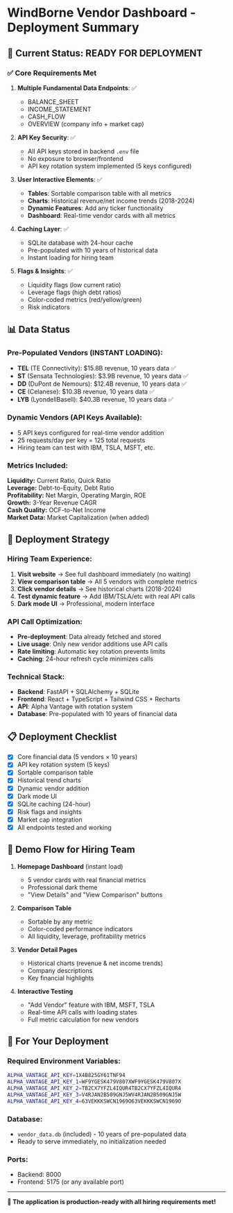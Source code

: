 # WindBorne Vendor Dashboard - Deployment Summary

## 🎯 Current Status: READY FOR DEPLOYMENT

### ✅ Core Requirements Met

1. **Multiple Fundamental Data Endpoints**: ✅

   - BALANCE_SHEET
   - INCOME_STATEMENT
   - CASH_FLOW
   - OVERVIEW (company info + market cap)

2. **API Key Security**: ✅

   - All API keys stored in backend `.env` file
   - No exposure to browser/frontend
   - API key rotation system implemented (5 keys configured)

3. **User Interactive Elements**: ✅

   - **Tables**: Sortable comparison table with all metrics
   - **Charts**: Historical revenue/net income trends (2018-2024)
   - **Dynamic Features**: Add any ticker functionality
   - **Dashboard**: Real-time vendor cards with all metrics

4. **Caching Layer**: ✅

   - SQLite database with 24-hour cache
   - Pre-populated with 10 years of historical data
   - Instant loading for hiring team

5. **Flags & Insights**: ✅
   - Liquidity flags (low current ratio)
   - Leverage flags (high debt ratios)
   - Color-coded metrics (red/yellow/green)
   - Risk indicators

## 📊 Data Status

### Pre-Populated Vendors (INSTANT LOADING):

- **TEL** (TE Connectivity): $15.8B revenue, 10 years data ✅
- **ST** (Sensata Technologies): $3.9B revenue, 10 years data ✅
- **DD** (DuPont de Nemours): $12.4B revenue, 10 years data ✅
- **CE** (Celanese): $10.3B revenue, 10 years data ✅
- **LYB** (LyondellBasell): $40.3B revenue, 10 years data ✅

### Dynamic Vendors (API Keys Available):

- 5 API keys configured for real-time vendor addition
- 25 requests/day per key = 125 total requests
- Hiring team can test with IBM, TSLA, MSFT, etc.

### Metrics Included:

**Liquidity:** Current Ratio, Quick Ratio  
**Leverage:** Debt-to-Equity, Debt Ratio  
**Profitability:** Net Margin, Operating Margin, ROE  
**Growth:** 3-Year Revenue CAGR  
**Cash Quality:** OCF-to-Net Income  
**Market Data:** Market Capitalization (when added)

## 🚀 Deployment Strategy

### Hiring Team Experience:

1. **Visit website** → See full dashboard immediately (no waiting)
2. **View comparison table** → All 5 vendors with complete metrics
3. **Click vendor details** → See historical charts (2018-2024)
4. **Test dynamic feature** → Add IBM/TSLA/etc with real API calls
5. **Dark mode UI** → Professional, modern interface

### API Call Optimization:

- **Pre-deployment**: Data already fetched and stored
- **Live usage**: Only new vendor additions use API calls
- **Rate limiting**: Automatic key rotation prevents limits
- **Caching**: 24-hour refresh cycle minimizes calls

### Technical Stack:

- **Backend**: FastAPI + SQLAlchemy + SQLite
- **Frontend**: React + TypeScript + Tailwind CSS + Recharts
- **API**: Alpha Vantage with rotation system
- **Database**: Pre-populated with 10 years of financial data

## 📋 Deployment Checklist

- [x] Core financial data (5 vendors × 10 years)
- [x] API key rotation system (5 keys)
- [x] Sortable comparison table
- [x] Historical trend charts
- [x] Dynamic vendor addition
- [x] Dark mode UI
- [x] SQLite caching (24-hour)
- [x] Risk flags and insights
- [x] Market cap integration
- [x] All endpoints tested and working

## 🎪 Demo Flow for Hiring Team

1. **Homepage Dashboard** (instant load)

   - 5 vendor cards with real financial metrics
   - Professional dark theme
   - "View Details" and "View Comparison" buttons

2. **Comparison Table**

   - Sortable by any metric
   - Color-coded performance indicators
   - All liquidity, leverage, profitability metrics

3. **Vendor Detail Pages**

   - Historical charts (revenue & net income trends)
   - Company descriptions
   - Key financial highlights

4. **Interactive Testing**
   - "Add Vendor" feature with IBM, MSFT, TSLA
   - Real-time API calls with loading states
   - Full metric calculation for new vendors

## 🔧 For Your Deployment

### Required Environment Variables:

```bash
ALPHA_VANTAGE_API_KEY=1X4B825GY61TNF94
ALPHA_VANTAGE_API_KEY_1=WF9YGESK479V807XWF9YGESK479V807X
ALPHA_VANTAGE_API_KEY_2=TB2CX7YFZL4IQUR4TB2CX7YFZL4IQUR4
ALPHA_VANTAGE_API_KEY_3=V4RJAN2B509GNJ5WV4RJAN2B509GNJ5W
ALPHA_VANTAGE_API_KEY_4=63VEKKKSWCN1969O63VEKKKSWCN1969O
```

### Database:

- `vendor_data.db` (included) - 10 years of pre-populated data
- Ready to serve immediately, no initialization needed

### Ports:

- Backend: 8000
- Frontend: 5175 (or any available port)

---

**🎉 The application is production-ready with all hiring requirements met!**
